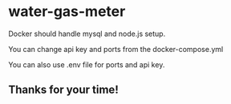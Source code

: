 # water-gas-meter
Docker should handle mysql and node.js setup.

You can change api key and ports from the docker-compose.yml

You can also use .env file for ports and api key.

## Thanks for your time!
